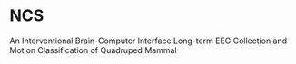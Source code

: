 # NCS
An Interventional Brain-Computer Interface Long-term EEG Collection and Motion Classification of Quadruped Mammal
